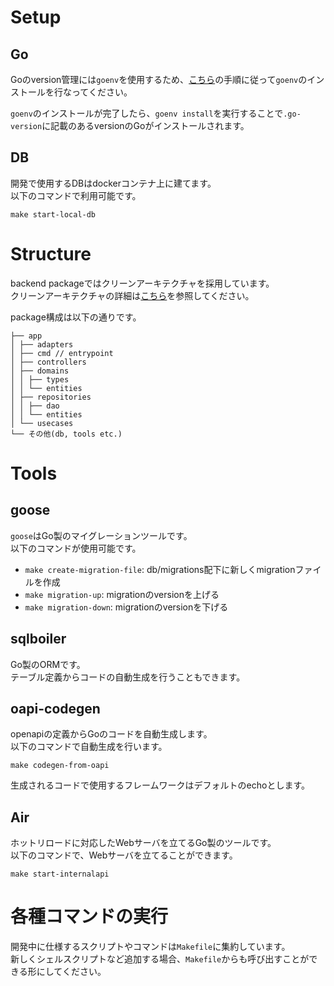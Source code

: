 # Setup

## Go

Goのversion管理には`goenv`を使用するため、[こちら](https://github.com/go-nv/goenv/blob/master/INSTALL.md)の手順に従って`goenv`のインストールを行なってください。

`goenv`のインストールが完了したら、`goenv install`を実行することで`.go-version`に記載のあるversionのGoがインストールされます。

## DB

開発で使用するDBはdockerコンテナ上に建てます。 \
以下のコマンドで利用可能です。

`make start-local-db`

# Structure

backend packageではクリーンアーキテクチャを採用しています。 \
クリーンアーキテクチャの詳細は[こちら](https://miro.com/app/board/uXjVNUb8IMw=/?share_link_id=136453257125)を参照してください。

package構成は以下の通りです。
```
├── app
│ ├── adapters
│ ├── cmd // entrypoint
│ ├── controllers
│ ├── domains
│ │ ├── types
│ │ └── entities
│ ├── repositories
│ │ ├── dao
│ │ └── entities
│ └── usecases
└── その他(db, tools etc.)
```

# Tools

## goose

`goose`はGo製のマイグレーションツールです。 \
以下のコマンドが使用可能です。

- `make create-migration-file`: db/migrations配下に新しくmigrationファイルを作成
- `make migration-up`: migrationのversionを上げる
- `make migration-down`: migrationのversionを下げる

## sqlboiler

Go製のORMです。 \
テーブル定義からコードの自動生成を行うこともできます。

## oapi-codegen

openapiの定義からGoのコードを自動生成します。 \
以下のコマンドで自動生成を行います。

`make codegen-from-oapi`

生成されるコードで使用するフレームワークはデフォルトのechoとします。


## Air
ホットリロードに対応したWebサーバを立てるGo製のツールです。\
以下のコマンドで、Webサーバを立てることができます。

`make start-internalapi`

# 各種コマンドの実行

開発中に仕様するスクリプトやコマンドは`Makefile`に集約しています。\
新しくシェルスクリプトなど追加する場合、`Makefile`からも呼び出すことができる形にしてください。
